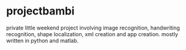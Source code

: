 # projectbambi

private little weekend project involving image recognition, handwriting recognition, shape localization, xml creation and app creation.
mostly written in python and matlab.